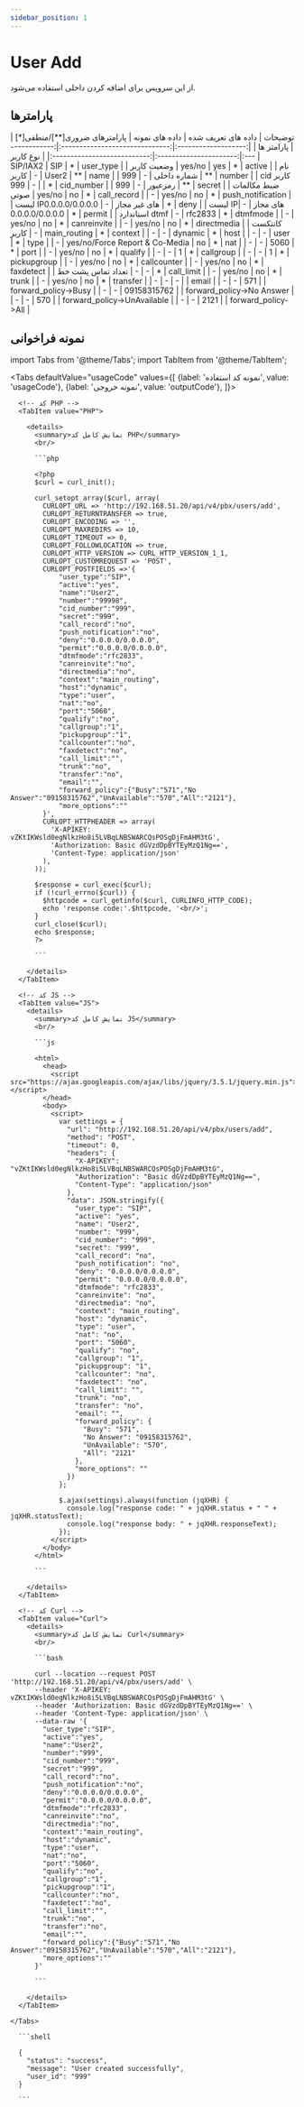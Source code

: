 ```yaml
---
sidebar_position: 1
---
```

# User Add

از این سرویس برای اضافه کردن داخلی استفاده می‌شود.

## پارامتر‌ها
<div class="custom-table">
|       توضیحات       |       داده های تعریف شده       |  داده های نمونه | پارامترهای ضروری[**]/منطقی[*] |          پارامتر ها         |
|:-------------------:|:------------------------------:|:---------------:|:----------------------:|:---------------------------:|
|      نوع کاربر      |            SIP/IAX2            |       SIP       |            *           |          user_type          |
|     وضعیت کاربر     |             yes/no             |       yes       |            *           |            active           |
|      نام کاربر      |                -               |      User2      |            **           |             name            |
|     شماره داخلی     |                -               |       999       |            **           |            number           |
|      cid کاربر      |                -               |       999       |            *           |          cid_number         |
|       رمزعبور       |                -               |       999       |            **           |            secret           |
|   ضبط مکالمات صوتی  |             yes/no             |        no       |            *           |         call_record         |
|          -          |             yes/no             |        no       |            *           |      push_notification      |
| لیست IPهای غیر مجاز |                -               | 0.0.0.0/0.0.0.0 |            *           |             deny            |
|   لیست IPهای مجاز   |                -               | 0.0.0.0/0.0.0.0 |            *           |            permit           |
|    استاندارد dtmf   |                -               |     rfc2833     |            *           |           dtmfmode          |
|          -          |             yes/no             |        no       |            *           |         canreinvite         |
| - |             yes/no             |        no       |            *           |         directmedia         |
|    کانتکست کاربر    |                -               |   main_routing  |            *           |           context           |
|          -          |                -               |     dynamic     |            *           |             host            |
|          -          |                -               |       user      |            *           |             type            |
|          -          | yes/no/Force Report & Co-Media |        no       |            *           |             nat             |
|          -          |                -               |       5060      |            *           |             port            |
|          -          |             yes/no             |        no       |            *           |           qualify           |
|          -          |                -               |        1        |            *           |          callgroup          |
|          -          |                -               |        1        |            *           |         pickupgroup         |
|          -          |             yes/no             |        no       |            *           |         callcounter         |
|          -          |             yes/no             |        no       |            *           |          faxdetect          |
|  تعداد تماس پشت خط  |                -               |        -        |            *           |          call_limit         |
|          -          |             yes/no             |        no       |            *           |            trunk            |
|          -          |             yes/no             |        no       |            *           |           transfer          |
|          -          |                -               |        -        |                        |            email            |
|          -          |                -               |       571       |                        |     forward_policy->Busy    |
|          -          |                -               |   09158315762   |                        |  forward_policy->No Answer  |
|          -          |                -               |       570       |                        | forward_policy->UnAvailable |
|          -          |                -               |       2121      |                        |     forward_policy->All     |
</div>


## نمونه فراخوانی

import Tabs from '@theme/Tabs';
import TabItem from '@theme/TabItem';

<Tabs
  defaultValue="usageCode"
  values={[
    {label: 'نمونه کد استفاده', value: 'usageCode'},
    {label: 'نمونه خروجی', value: 'outputCode'},
  ]}>

  <!-- تب نمونه کد استفاده -->
  <TabItem value="usageCode">
    <Tabs
      defaultValue="PHP"
      values={[
        {label: 'PHP', value: 'PHP'},
        {label: 'JS', value: 'JS'},
        {label: 'Curl', value: 'Curl'},
      ]}>

      <!-- کد PHP -->
      <TabItem value="PHP">
	  
        <details>
          <summary>نمایش کامل کد PHP</summary>
          <br/>

          ```php

          <?php
          $curl = curl_init();

          curl_setopt_array($curl, array(
            CURLOPT_URL => 'http://192.168.51.20/api/v4/pbx/users/add',
            CURLOPT_RETURNTRANSFER => true,
            CURLOPT_ENCODING => '',
            CURLOPT_MAXREDIRS => 10,
            CURLOPT_TIMEOUT => 0,
            CURLOPT_FOLLOWLOCATION => true,
            CURLOPT_HTTP_VERSION => CURL_HTTP_VERSION_1_1,
            CURLOPT_CUSTOMREQUEST => 'POST',
            CURLOPT_POSTFIELDS =>'{
                "user_type":"SIP",
                "active":"yes",
                "name":"User2",
                "number":"99998",
                "cid_number":"999",
                "secret":"999",
                "call_record":"no",
                "push_notification":"no",
                "deny":"0.0.0.0/0.0.0.0",
                "permit":"0.0.0.0/0.0.0.0",
                "dtmfmode":"rfc2833",
                "canreinvite":"no",
                "directmedia":"no",
                "context":"main_routing",
                "host":"dynamic",
                "type":"user",
                "nat":"no",
                "port":"5060",
                "qualify":"no",
                "callgroup":"1",
                "pickupgroup":"1",
                "callcounter":"no",
                "faxdetect":"no",
                "call_limit":"",
                "trunk":"no",
                "transfer":"no",
                "email":"",
                "forward_policy":{"Busy":"571","No Answer":"09158315762","UnAvailable":"570","All":"2121"},
                "more_options":""
            }',
            CURLOPT_HTTPHEADER => array(
              'X-APIKEY: vZKtIKWsld0egNlkzHo8i5LVBqLNBSWARCQsPOSgDjFmAHM3tG',
              'Authorization: Basic dGVzdDpBYTEyMzQ1Ng==',
              'Content-Type: application/json'
            ),
          ));

          $response = curl_exec($curl);
          if (!curl_errno($curl)) {
            $httpcode = curl_getinfo($curl, CURLINFO_HTTP_CODE);
            echo 'response code:'.$httpcode, '<br/>';
          }
          curl_close($curl);
          echo $response;
          ?>

          ```

        </details>
      </TabItem>

      <!-- کد JS -->
      <TabItem value="JS">
        <details>
          <summary>نمایش کامل کد JS</summary>
          <br/>

          ```js
		  
          <html>
            <head>
              <script src="https://ajax.googleapis.com/ajax/libs/jquery/3.5.1/jquery.min.js"></script>
            </head>
            <body>
              <script>
                var settings = {
                  "url": "http://192.168.51.20/api/v4/pbx/users/add",
                  "method": "POST",
                  "timeout": 0,
                  "headers": {
                    "X-APIKEY": "vZKtIKWsld0egNlkzHo8i5LVBqLNBSWARCQsPOSgDjFmAHM3tG",
                    "Authorization": "Basic dGVzdDpBYTEyMzQ1Ng==",
                    "Content-Type": "application/json"
                  },
                  "data": JSON.stringify({
                    "user_type": "SIP",
                    "active": "yes",
                    "name": "User2",
                    "number": "999",
                    "cid_number": "999",
                    "secret": "999",
                    "call_record": "no",
                    "push_notification": "no",
                    "deny": "0.0.0.0/0.0.0.0",
                    "permit": "0.0.0.0/0.0.0.0",
                    "dtmfmode": "rfc2833",
                    "canreinvite": "no",
                    "directmedia": "no",
                    "context": "main_routing",
                    "host": "dynamic",
                    "type": "user",
                    "nat": "no",
                    "port": "5060",
                    "qualify": "no",
                    "callgroup": "1",
                    "pickupgroup": "1",
                    "callcounter": "no",
                    "faxdetect": "no",
                    "call_limit": "",
                    "trunk": "no",
                    "transfer": "no",
                    "email": "",
                    "forward_policy": {
                      "Busy": "571",
                      "No Answer": "09158315762",
                      "UnAvailable": "570",
                      "All": "2121"
                    },
                    "more_options": ""
                  })
                };

                $.ajax(settings).always(function (jqXHR) {
                  console.log("response code: " + jqXHR.status + " " + jqXHR.statusText);
                  console.log("response body: " + jqXHR.responseText);
                });
              </script>
            </body>
          </html>

          ```

        </details>
      </TabItem>

      <!-- کد Curl -->
      <TabItem value="Curl">
        <details>
          <summary>نمایش کامل کد Curl</summary>
          <br/>

          ```bash

          curl --location --request POST 'http://192.168.51.20/api/v4/pbx/users/add' \
          --header 'X-APIKEY: vZKtIKWsld0egNlkzHo8i5LVBqLNBSWARCQsPOSgDjFmAHM3tG' \
          --header 'Authorization: Basic dGVzdDpBYTEyMzQ1Ng==' \
          --header 'Content-Type: application/json' \
          --data-raw '{
            "user_type":"SIP",
            "active":"yes",
            "name":"User2",
            "number":"999",
            "cid_number":"999",
            "secret":"999",
            "call_record":"no",
            "push_notification":"no",
            "deny":"0.0.0.0/0.0.0.0",
            "permit":"0.0.0.0/0.0.0.0",
            "dtmfmode":"rfc2833",
            "canreinvite":"no",
            "directmedia":"no",
            "context":"main_routing",
            "host":"dynamic",
            "type":"user",
            "nat":"no",
            "port":"5060",
            "qualify":"no",
            "callgroup":"1",
            "pickupgroup":"1",
            "callcounter":"no",
            "faxdetect":"no",
            "call_limit":"",
            "trunk":"no",
            "transfer":"no",
            "email":"",
            "forward_policy":{"Busy":"571","No Answer":"09158315762","UnAvailable":"570","All":"2121"},
            "more_options":""
          }'

          ```

        </details>
      </TabItem>

    </Tabs>
  </TabItem>

  <!-- تب نمونه خروجی -->
  <TabItem value="outputCode">

      ```shell

      {
        "status": "success",
        "message": "User created successfully",
        "user_id": "999"
      }

      ```
  </TabItem>

</Tabs>
